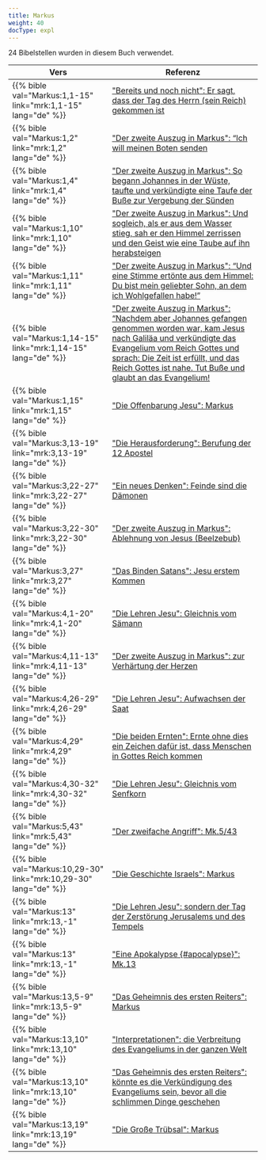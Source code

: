 ```yaml
---
title: Markus
weight: 40
docType: expl
---
```


24 Bibelstellen wurden in diesem Buch verwendet.

| Vers | Referenz |
|-------|-----------|
| {{% bible val="Markus:1,1-15" link="mrk:1,1-15" lang="de" %}} | ["Bereits und noch nicht": Er sagt, dass der Tag des Herrn (sein Reich) gekommen ist](../exampleSite/content/expl/../expl/background/israel/jesus-and-the-covenant#5788) |
| {{% bible val="Markus:1,2" link="mrk:1,2" lang="de" %}} | ["Der zweite Auszug in Markus": “Ich will meinen Boten senden](../exampleSite/content/expl/../expl/background/israel/the-second-exodus#f526) |
| {{% bible val="Markus:1,4" link="mrk:1,4" lang="de" %}} | ["Der zweite Auszug in Markus": So begann Johannes in der Wüste, taufte und verkündigte eine Taufe der Buße zur Vergebung der Sünden](../exampleSite/content/expl/../expl/background/israel/the-second-exodus#f526) |
| {{% bible val="Markus:1,10" link="mrk:1,10" lang="de" %}} | ["Der zweite Auszug in Markus": Und sogleich, als er aus dem Wasser stieg, sah er den Himmel zerrissen und den Geist wie eine Taube auf ihn herabsteigen](../exampleSite/content/expl/../expl/background/israel/the-second-exodus#f526) |
| {{% bible val="Markus:1,11" link="mrk:1,11" lang="de" %}} | ["Der zweite Auszug in Markus": “Und eine Stimme ertönte aus dem Himmel: Du bist mein geliebter Sohn, an dem ich Wohlgefallen habe!”](../exampleSite/content/expl/../expl/background/israel/the-second-exodus#f526) |
| {{% bible val="Markus:1,14-15" link="mrk:1,14-15" lang="de" %}} | ["Der zweite Auszug in Markus": “Nachdem aber Johannes gefangen genommen worden war, kam Jesus nach Galiläa und verkündigte das Evangelium vom Reich Gottes und sprach: Die Zeit ist erfüllt, und das Reich Gottes ist nahe. Tut Buße und glaubt an das Evangelium!](../exampleSite/content/expl/../expl/background/israel/the-second-exodus#f526) |
| {{% bible val="Markus:1,15" link="mrk:1,15" lang="de" %}} | ["Die Offenbarung Jesu": Markus](../exampleSite/content/expl/../expl/content/vision/setting-the-foundation#7a04) |
| {{% bible val="Markus:3,13-19" link="mrk:3,13-19" lang="de" %}} | ["Die Herausforderung": Berufung der 12 Apostel](../exampleSite/content/expl/../expl/background/israel/jesus-and-the-covenant#c232) |
| {{% bible val="Markus:3,22-27" link="mrk:3,22-27" lang="de" %}} | ["Ein neues Denken": Feinde sind die Dämonen](../exampleSite/content/expl/../expl/background/israel/jesus-and-the-covenant#3cee) |
| {{% bible val="Markus:3,22-30" link="mrk:3,22-30" lang="de" %}} | ["Der zweite Auszug in Markus": Ablehnung von Jesus (Beelzebub)](../exampleSite/content/expl/../expl/background/israel/the-second-exodus#f526) |
| {{% bible val="Markus:3,27" link="mrk:3,27" lang="de" %}} | ["Das Binden Satans": Jesu erstem Kommen](../exampleSite/content/expl/../expl/content/1000y/the-thousand-year-kingdom#4bba) |
| {{% bible val="Markus:4,1-20" link="mrk:4,1-20" lang="de" %}} | ["Die Lehren Jesu": Gleichnis vom Sämann](../exampleSite/content/expl/../expl/background/israel/jesus-and-the-covenant#221c) |
| {{% bible val="Markus:4,11-13" link="mrk:4,11-13" lang="de" %}} | ["Der zweite Auszug in Markus": zur Verhärtung der Herzen](../exampleSite/content/expl/../expl/background/israel/the-second-exodus#f526) |
| {{% bible val="Markus:4,26-29" link="mrk:4,26-29" lang="de" %}} | ["Die Lehren Jesu": Aufwachsen der Saat](../exampleSite/content/expl/../expl/background/israel/jesus-and-the-covenant#221c) |
| {{% bible val="Markus:4,29" link="mrk:4,29" lang="de" %}} | ["Die beiden Ernten": Ernte ohne dies ein Zeichen dafür ist, dass Menschen in Gottes Reich kommen](../exampleSite/content/expl/../expl/content/harvest/gods-army-and-the-seven-angels#45b1) |
| {{% bible val="Markus:4,30-32" link="mrk:4,30-32" lang="de" %}} | ["Die Lehren Jesu": Gleichnis vom Senfkorn](../exampleSite/content/expl/../expl/background/israel/jesus-and-the-covenant#221c) |
| {{% bible val="Markus:5,43" link="mrk:5,43" lang="de" %}} | ["Der zweifache Angriff": Mk.5/43](../exampleSite/content/expl/../expl/content/beasts/the-nature-of-the-beast-in-the-book-of-revelation#a89e) |
| {{% bible val="Markus:10,29-30" link="mrk:10,29-30" lang="de" %}} | ["Die Geschichte Israels": Markus](../exampleSite/content/expl/../appl/topics/hero/who-rules-the-world#e6be) |
| {{% bible val="Markus:13" link="mrk:13,-1" lang="de" %}} | ["Die Lehren Jesu": sondern der Tag der Zerstörung Jerusalems und des Tempels](../exampleSite/content/expl/../expl/background/israel/jesus-and-the-covenant#221c) |
| {{% bible val="Markus:13" link="mrk:13,-1" lang="de" %}} | ["Eine Apokalypse {#apocalypse}": Mk.13](../exampleSite/content/expl/../expl/background/literature/the-book-of-revelation-how-to-read-it#apocalypse) |
| {{% bible val="Markus:13,5-9" link="mrk:13,5-9" lang="de" %}} | ["Das Geheimnis des ersten Reiters": Markus](../exampleSite/content/expl/../expl/content/seals/the-mystery-of-the-four-horse-men#bdcd) |
| {{% bible val="Markus:13,10" link="mrk:13,10" lang="de" %}} | ["Interpretationen": die Verbreitung des Evangeliums in der ganzen Welt](../exampleSite/content/expl/../expl/content/seals/the-mystery-of-the-four-horse-men#e536) |
| {{% bible val="Markus:13,10" link="mrk:13,10" lang="de" %}} | ["Das Geheimnis des ersten Reiters": könnte es die Verkündigung des Evangeliums sein, bevor all die schlimmen Dinge geschehen](../exampleSite/content/expl/../expl/content/seals/the-mystery-of-the-four-horse-men#bdcd) |
| {{% bible val="Markus:13,19" link="mrk:13,19" lang="de" %}} | ["Die Große Trübsal": Markus](../exampleSite/content/expl/../expl/content/army/the-end-time-and-the-great-tribulation#abe2) |
